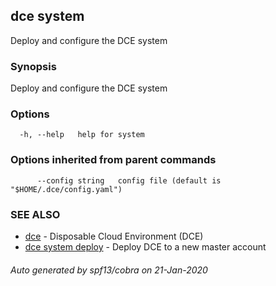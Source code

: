 ## dce system

Deploy and configure the DCE system

### Synopsis

Deploy and configure the DCE system

### Options

```
  -h, --help   help for system
```

### Options inherited from parent commands

```
      --config string   config file (default is "$HOME/.dce/config.yaml")
```

### SEE ALSO

* [dce](dce.md)	 - Disposable Cloud Environment (DCE)
* [dce system deploy](dce_system_deploy.md)	 - Deploy DCE to a new master account

###### Auto generated by spf13/cobra on 21-Jan-2020
